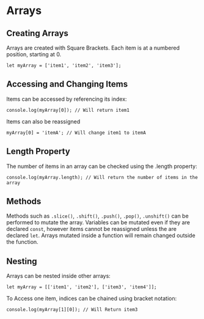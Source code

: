 # Arrays

## Creating Arrays

Arrays are created with Square Brackets. Each item is at a numbered position, starting at 0.
```
let myArray = ['item1', 'item2', 'item3'];
```

## Accessing and Changing Items

Items can be accessed by referencing its index:
```
console.log(myArray[0]); // Will return item1
```

Items can also be reassigned
```
myArray[0] = 'itemA'; // Will change item1 to itemA
```

## Length Property

The number of items in an array can be checked using the .length property:
```
console.log(myArray.length); // Will return the number of items in the array
```
## Methods

Methods such as `.slice()`, `.shift()`, `.push()`, `.pop()`, `.unshift()` can be performed to mutate the array.
Variables can be mutated even if they are declared `const`, however items cannot be reassigned unless the are declared `let`.
Arrays mutated inside a function will remain changed outside the function.

## Nesting

Arrays can be nested inside other arrays:
```
let myArray = [['item1', 'item2'], ['item3', 'item4']];
```
To Access one item, indices can be chained using bracket notation:
```
console.log(myArray[1][0]); // Will Return item3
```




